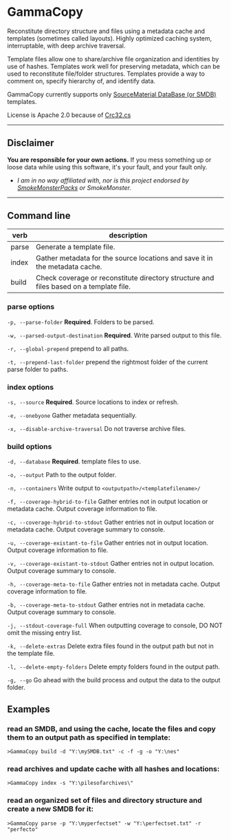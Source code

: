 # GammaCopy

Reconstitute directory structure and files using a metadata cache and templates (sometimes called layouts).  Highly optimized caching system, interruptable, with deep archive traversal.

Template files allow one to share/archive file organization and identities by use of hashes.  Templates work well for preserving metadata, which can be used to reconstitute file/folder structures.  Templates provide a way to comment on, specify hierarchy of, and identify data.

GammaCopy currently supports only [SourceMaterial DataBase (or SMDB)](https://github.com/frederic-mahe/Hardware-Target-Game-Database) templates.

License is Apache 2.0 because of [Crc32.cs](https://github.com/damieng/DamienGKit/blob/master/CSharp/DamienG.Library/Security/Cryptography/Crc32.cs)

***
## Disclaimer
**You are responsible for your own actions.** If you mess something up or loose data while using this software, it's your fault, and your fault only.

- *I am in no way affiliated with, nor is this project endorsed by [SmokeMonsterPacks](https://github.com/SmokeMonsterPacks) or SmokeMonster.*

***

## Command line

| verb  | description                                                                                       |
|-------|---------------------------------------------------------------------------------------------------|
| parse | Generate a template file.                                                                         |
| index | Gather metadata for the source locations and save it in the metadata cache.                       |
| build | Check coverage or reconstitute directory structure and files based on a template file.            |

### parse options

`-p, --parse-folder`                **Required**. Folders to be parsed.

`-w, --parsed-output-destination`    **Required**. Write parsed output to this file.

`-r, --global-prepend`               prepend to all paths.

`-t, --prepend-last-folder`          prepend the rightmost folder of the current parse folder to paths.

### index options

`-s, --source`        **Required**. Source locations to index or refresh.

`-e, --onebyone`    Gather metadata sequentially.

`-x, --disable-archive-traversal`    Do not traverse archive files.

### build options

`-d, --database` **Required**. template files to use.

`-o, --output` Path to the output folder.

`-n, --containers` Write output to `<outputpath>/<templatefilename>/`

`-f, --coverage-hybrid-to-file` Gather entries not in output location or metadata cache. Output coverage information to file.

`-c, --coverage-hybrid-to-stdout` Gather entries not in output location or metadata cache. Output coverage summary to console.

`-u, --coverage-existant-to-file` Gather entries not in output location. Output coverage information to file.

`-v, --coverage-existant-to-stdout` Gather entries not in output location. Output coverage summary to console.

`-h, --coverage-meta-to-file` Gather entries not in metadata cache. Output coverage information to file.

`-b, --coverage-meta-to-stdout` Gather entries not in metadata cache. Output coverage summary to console.

`-j, --stdout-coverage-full` When outputting coverage to console, DO NOT omit the missing entry list.

`-k, --delete-extras` Delete extra files found in the output path but not in the template file.

`-l, --delete-empty-folders` Delete empty folders found in the output path.

`-g, --go` Go ahead with the build process and output the data to the output folder.

## Examples


### read an SMDB, and using the cache, locate the files and copy them to an output path as specified in template:
`>GammaCopy build -d "Y:\mySMDB.txt" -c -f -g -o "Y:\nes"`

### read archives and update cache with all hashes and locations:
`>GammaCopy index -s "Y:\pilesofarchives\"`

### read an organized set of files and directory structure and create a new SMDB for it:
`>GammaCopy parse -p "Y:\myperfectset" -w "Y:\perfectset.txt" -r "perfecto"`
